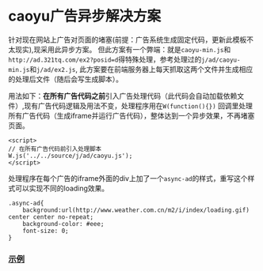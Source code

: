 # caoyu广告异步解决方案
针对现在网站上广告对页面的堵塞(前提：广告系统生成固定代码，更新此模板不太现实),现采用此异步方案。
但此方案有一个弊端：就是`caoyu-min.js`和`http://ad.321tq.com/ex2?posid=d`得特殊处理，参考处理过的`j/ad/caoyu-min.js`和`j/ad/ex2.js`,
此方案要在前端服务器上每天抓取这两个文件并生成相应的处理后文件（随后会写生成脚本）。

用法如下：**在所有广告代码之前**引入广告处理代码（此代码会自动加载依赖文件）,现有广告代码逻辑及用法不变，处理程序用在`W(function(){})`
回调里处理所有广告代码（生成iframe并运行广告代码），整体达到一个异步效果，不再堵塞页面。
```
<script>
// 在所有广告代码前引入处理脚本
W.js('../../source/j/ad/caoyu.js');
</script>
```
处理程序在每个广告的iframe外面的div上加了一个`async-ad`的样式，重写这个样式可以实现不同的loading效果。
```
.async-ad{
	background:url(http://www.weather.com.cn/m2/i/index/loading.gif) center center no-repeat;
	background-color: #eee;
	font-size: 0;
}
```

<h3><a href="/examples/ad/caoyu.md" target="_blank">示例</a></h3>